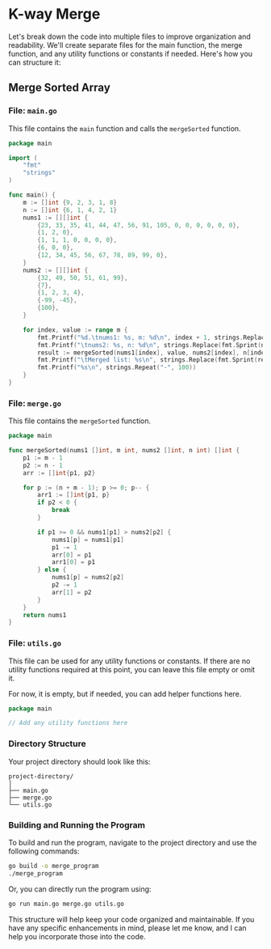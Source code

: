 # K-way Merge

Let's break down the code into multiple files to improve organization and readability. We'll create separate files for the main function, the merge function, and any utility functions or constants if needed. Here's how you can structure it:

## Merge Sorted Array

### File: `main.go`

This file contains the `main` function and calls the `mergeSorted` function.

```go
package main

import (
    "fmt"
    "strings"
)

func main() {
    m := []int {9, 2, 3, 1, 8}
    n := []int {6, 1, 4, 2, 1}
    nums1 := [][]int {
        {23, 33, 35, 41, 44, 47, 56, 91, 105, 0, 0, 0, 0, 0, 0},
        {1, 2, 0},
        {1, 1, 1, 0, 0, 0, 0},
        {6, 0, 0},
        {12, 34, 45, 56, 67, 78, 89, 99, 0},
    }
    nums2 := [][]int {
        {32, 49, 50, 51, 61, 99},
        {7},
        {1, 2, 3, 4},
        {-99, -45},
        {100},
    }

    for index, value := range m {
        fmt.Printf("%d.\tnums1: %s, m: %d\n", index + 1, strings.Replace(fmt.Sprint(nums1[index]), " ", ", ", -1), value)
        fmt.Printf("\tnums2: %s, n: %d\n", strings.Replace(fmt.Sprint(nums2[index]), " ", ", ", -1), n[index])
        result := mergeSorted(nums1[index], value, nums2[index], n[index])
        fmt.Printf("\tMerged list: %s\n", strings.Replace(fmt.Sprint(result), " ", ", ", -1))
        fmt.Printf("%s\n", strings.Repeat("-", 100))
    }
}
```

### File: `merge.go`

This file contains the `mergeSorted` function.

```go
package main

func mergeSorted(nums1 []int, m int, nums2 []int, n int) []int {
    p1 := m - 1
    p2 := n - 1
    arr := []int{p1, p2}

    for p := (n + m - 1); p >= 0; p-- {
        arr1 := []int{p1, p}
        if p2 < 0 {
            break
        }

        if p1 >= 0 && nums1[p1] > nums2[p2] {
            nums1[p] = nums1[p1]
            p1 -= 1
            arr[0] = p1
            arr1[0] = p1
        } else {
            nums1[p] = nums2[p2]
            p2 -= 1
            arr[1] = p2
        }
    }
    return nums1
}
```

### File: `utils.go`

This file can be used for any utility functions or constants. If there are no utility functions required at this point, you can leave this file empty or omit it.

For now, it is empty, but if needed, you can add helper functions here.

```go
package main

// Add any utility functions here
```

### Directory Structure

Your project directory should look like this:

```
project-directory/
│
├── main.go
├── merge.go
└── utils.go
```

### Building and Running the Program

To build and run the program, navigate to the project directory and use the following commands:

```sh
go build -o merge_program
./merge_program
```

Or, you can directly run the program using:

```sh
go run main.go merge.go utils.go
```

This structure will help keep your code organized and maintainable. If you have any specific enhancements in mind, please let me know, and I can help you incorporate those into the code.
